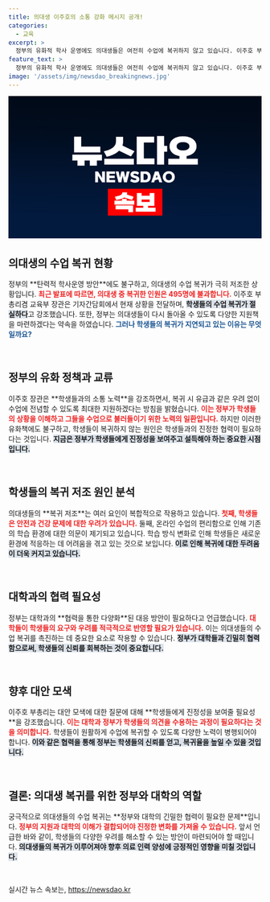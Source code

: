 ```yaml
---
title: 의대생 이주호의 소통 강화 메시지 공개!
categories:
  - 교육
excerpt: >
  정부의 유화적 학사 운영에도 의대생들은 여전히 수업에 복귀하지 않고 있습니다. 이주호 부총리는 학생들과의 소통을 강화하며 복귀의 필요성을 강조했지만, 495명만 귀환하는 현실은 계속 논란이 되고 있습니다.
feature_text: >
  정부의 유화적 학사 운영에도 의대생들은 여전히 수업에 복귀하지 않고 있습니다. 이주호 부총리는 학생들과의 소통을 강화하며 복귀의 필요성을 강조했지만, 495명만 귀환하는 현실은 계속 논란이 되고 있습니다.
image: '/assets/img/newsdao_breakingnews.jpg'
---
```


<p><img src="/assets/img/newsdao_breakingnews.jpg" alt="koreaapp 속보" /></p>

<h2 data-ke-size="size26">의대생의 수업 복귀 현황</h2>

<p data-ke-size="size16">정부의 **탄력적 학사운영 방안**에도 불구하고, 의대생의 수업 복귀가 극히 저조한 상황입니다. <b><span style="color: #ee2323;">최근 발표에 따르면, 의대생 중 복귀한 인원은 495명에 불과합니다.</span></b> 이주호 부총리겸 교육부 장관은 기자간담회에서 현재 상황을 전달하며, <b><span style="background-color: #21538527;">학생들의 수업 복귀가 절실하다</span></b>고 강조했습니다. 또한, 정부는 의대생들이 다시 돌아올 수 있도록 다양한 지원책을 마련하겠다는 약속을 하였습니다. <b><span style="color: #1a5490;">그러나 학생들의 복귀가 지연되고 있는 이유는 무엇일까요?</span></b></p>

<p data-ke-size="size16">&nbsp;</p>

<h2 data-ke-size="size26">정부의 유화 정책과 교류</h2>

<p data-ke-size="size16">이주호 장관은 **학생들과의 소통 노력**을 강조하면서, 복귀 시 유급과 같은 우려 없이 수업에 전념할 수 있도록 최대한 지원하겠다는 방침을 밝혔습니다. <b><span style="color: #ee2323;">이는 정부가 학생들의 상황을 이해하고 그들을 수업으로 불러들이기 위한 노력의 일환입니다.</span></b> 하지만 이러한 유화책에도 불구하고, 학생들이 복귀하지 않는 원인은 학생들과의 진정한 협력이 필요하다는 것입니다. <b><span style="background-color: #21538527;">지금은 정부가 학생들에게 진정성을 보여주고 설득해야 하는 중요한 시점입니다.</span></b></p>

<p data-ke-size="size16">&nbsp;</p>

<h2 data-ke-size="size26">학생들의 복귀 저조 원인 분석</h2>

<p data-ke-size="size16">의대생들의 **복귀 저조**는 여러 요인이 복합적으로 작용하고 있습니다. <b><span style="color: #ee2323;">첫째, 학생들은 안전과 건강 문제에 대한 우려가 있습니다.</span></b> 둘째, 온라인 수업의 편리함으로 인해 기존의 학습 환경에 대한 의문이 제기되고 있습니다. 학습 방식 변화로 인해 학생들은 새로운 환경에 적응하는 데 어려움을 겪고 있는 것으로 보입니다. <b><span style="background-color: #21538527;">이로 인해 복귀에 대한 두려움이 더욱 커지고 있습니다.</span></b></p>

<p data-ke-size="size16">&nbsp;</p>

<h2 data-ke-size="size26">대학과의 협력 필요성</h2>

<p data-ke-size="size16">정부는 대학과의 **협력을 통한 다양화**된 대응 방안이 필요하다고 언급했습니다. <b><span style="color: #ee2323;">대학들이 학생들의 요구와 우려를 적극적으로 반영할 필요가 있습니다.</span></b> 이는 의대생들의 수업 복귀를 촉진하는 데 중요한 요소로 작용할 수 있습니다. <b><span style="background-color: #21538527;">정부가 대학들과 긴밀히 협력함으로써, 학생들의 신뢰를 회복하는 것이 중요합니다.</span></b></p>

<p data-ke-size="size16">&nbsp;</p>

<h2 data-ke-size="size26">향후 대안 모색</h2>

<p data-ke-size="size16">이주호 부총리는 대안 모색에 대한 질문에 대해 **학생들에게 진정성을 보여줄 필요성**을 강조했습니다. <b><span style="color: #ee2323;">이는 대학과 정부가 학생들의 의견을 수용하는 과정이 필요하다는 것을 의미합니다.</span></b> 학생들이 원활하게 수업에 복귀할 수 있도록 다양한 노력이 병행되어야 합니다. <b><span style="background-color: #21538527;">이와 같은 협력을 통해 정부는 학생들의 신뢰를 얻고, 복귀율을 높일 수 있을 것입니다.</span></b></p>

<p data-ke-size="size16">&nbsp;</p>

<h2 data-ke-size="size26">결론: 의대생 복귀를 위한 정부와 대학의 역할</h2>

<p data-ke-size="size16">궁극적으로 의대생들의 수업 복귀는 **정부와 대학의 긴밀한 협력이 필요한 문제**입니다. <b><span style="color: #ee2323;">정부의 지원과 대학의 이해가 결합되어야 진정한 변화를 가져올 수 있습니다.</span></b> 앞서 언급한 바와 같이, 학생들의 다양한 우려를 해소할 수 있는 방안이 마련되어야 할 때입니다. <b><span style="background-color: #21538527;">의대생들의 복귀가 이루어져야 향후 의료 인력 양성에 긍정적인 영향을 미칠 것입니다.</span></b></p>

<p data-ke-size="size16">&nbsp;</p>
실시간 뉴스 속보는, <a href="https://newsdao.kr" rel="dofollow">https://newsdao.kr</a>


